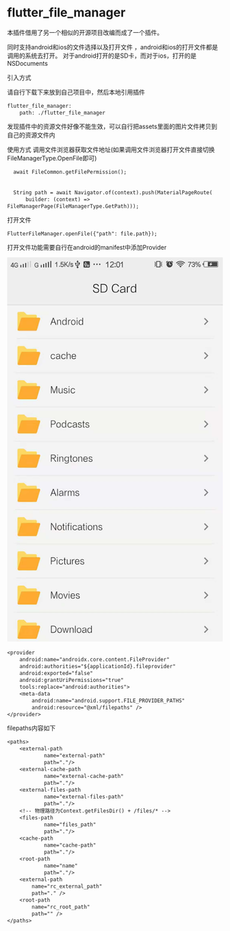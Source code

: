 # flutter_file_manager

本插件借用了另一个相似的开源项目改编而成了一个插件。

同时支持android和ios的文件选择以及打开文件 ，android和ios的打开文件都是调用的系统去打开。
对于android打开的是SD卡，而对于ios，打开的是NSDocuments

引入方式

请自行下载下来放到自己项目中，然后本地引用插件
```
flutter_file_manager:
    path: ./flutter_file_manager
```

发现插件中的资源文件好像不能生效，可以自行把assets里面的图片文件拷贝到自己的资源文件内


使用方式
    调用文件浏览器获取文件地址(如果调用文件浏览器打开文件直接切换FileManagerType.OpenFile即可)

```
  await FileCommon.getFilePermission();


  String path = await Navigator.of(context).push(MaterialPageRoute(
      builder: (context) => FileManagerPage(FileManagerType.GetPath)));
```


打开文件
```
FlutterFileManager.openFile({"path": file.path});
```

打开文件功能需要自行在android的manifest中添加Provider


![Image](https://github.com/shenhuaxiyuan/flutter_file_manager/blob/master/image.jpg)

```
<provider
    android:name="androidx.core.content.FileProvider"
    android:authorities="${applicationId}.fileprovider"
    android:exported="false"
    android:grantUriPermissions="true"
    tools:replace="android:authorities">
    <meta-data
        android:name="android.support.FILE_PROVIDER_PATHS"
        android:resource="@xml/filepaths" />
</provider>
```

filepaths内容如下
```
<paths>
    <external-path
            name="external-path"
            path="."/>
    <external-cache-path
            name="external-cache-path"
            path="."/>
    <external-files-path
            name="external-files-path"
            path="."/>
    <!-- 物理路径为Context.getFilesDir() + /files/* -->
    <files-path
            name="files_path"
            path="."/>
    <cache-path
            name="cache-path"
            path="."/>
    <root-path
            name="name"
            path="."/>
    <external-path
        name="rc_external_path"
        path="." />
    <root-path
        name="rc_root_path"
        path="" />
</paths>
```